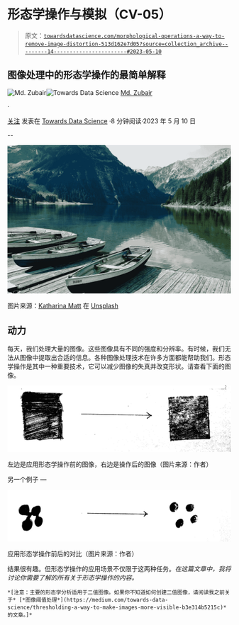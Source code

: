 # 形态学操作与模拟（CV-05）

> 原文：[`towardsdatascience.com/morphological-operations-a-way-to-remove-image-distortion-513d162e7d05?source=collection_archive---------14-----------------------#2023-05-10`](https://towardsdatascience.com/morphological-operations-a-way-to-remove-image-distortion-513d162e7d05?source=collection_archive---------14-----------------------#2023-05-10)

## 图像处理中的形态学操作的最简单解释

[](https://zubairhossain.medium.com/?source=post_page-----513d162e7d05--------------------------------)![Md. Zubair](https://zubairhossain.medium.com/?source=post_page-----513d162e7d05--------------------------------)[](https://towardsdatascience.com/?source=post_page-----513d162e7d05--------------------------------)![Towards Data Science](https://towardsdatascience.com/?source=post_page-----513d162e7d05--------------------------------) [Md. Zubair](https://zubairhossain.medium.com/?source=post_page-----513d162e7d05--------------------------------)

·

[关注](https://medium.com/m/signin?actionUrl=https%3A%2F%2Fmedium.com%2F_%2Fsubscribe%2Fuser%2F2fdaeaeeea52&operation=register&redirect=https%3A%2F%2Ftowardsdatascience.com%2Fmorphological-operations-a-way-to-remove-image-distortion-513d162e7d05&user=Md.+Zubair&userId=2fdaeaeeea52&source=post_page-2fdaeaeeea52----513d162e7d05---------------------post_header-----------) 发表在 [Towards Data Science](https://towardsdatascience.com/?source=post_page-----513d162e7d05--------------------------------) ·8 分钟阅读·2023 年 5 月 10 日[](https://medium.com/m/signin?actionUrl=https%3A%2F%2Fmedium.com%2F_%2Fvote%2Ftowards-data-science%2F513d162e7d05&operation=register&redirect=https%3A%2F%2Ftowardsdatascience.com%2Fmorphological-operations-a-way-to-remove-image-distortion-513d162e7d05&user=Md.+Zubair&userId=2fdaeaeeea52&source=-----513d162e7d05---------------------clap_footer-----------)

--

[](https://medium.com/m/signin?actionUrl=https%3A%2F%2Fmedium.com%2F_%2Fbookmark%2Fp%2F513d162e7d05&operation=register&redirect=https%3A%2F%2Ftowardsdatascience.com%2Fmorphological-operations-a-way-to-remove-image-distortion-513d162e7d05&source=-----513d162e7d05---------------------bookmark_footer-----------)![](img/25ac9ee05dcdbe22e425ab418321eb3e.png)

图片来源：[Katharina Matt](https://unsplash.com/ko/@katharinamatt?utm_source=medium&utm_medium=referral) 在 [Unsplash](https://unsplash.com/?utm_source=medium&utm_medium=referral)

## 动力

每天，我们处理大量的图像。这些图像具有不同的强度和分辨率。有时候，我们无法从图像中提取出合适的信息。各种图像处理技术在许多方面都能帮助我们。形态学操作是其中一种重要技术，它可以减少图像的失真并改变形状。请查看下面的图像。

![](img/4c9d05405e8a0f4dd3711870c326274e.png)

左边是应用形态学操作前的图像，右边是操作后的图像（图片来源：作者）

另一个例子 —

![](img/0d51522cf10f5cc4fca5cc584a6b73cc.png)

应用形态学操作前后的对比（图片来源：作者）

结果很有趣。但形态学操作的应用场景不仅限于这两种任务。*在这篇文章中，我将讨论你需要了解的所有关于形态学操作的内容。*

`*[注意：主要的形态学分析适用于二值图像。如果你不知道如何创建二值图像，请阅读我之前关于* [*图像阈值处理*](https://medium.com/towards-data-science/thresholding-a-way-to-make-images-more-visible-b3e314b5215c)*的文章。]*`
